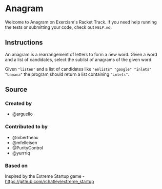 # Anagram

Welcome to Anagram on Exercism's Racket Track.
If you need help running the tests or submitting your code, check out `HELP.md`.

## Instructions

An anagram is a rearrangement of letters to form a new word.
Given a word and a list of candidates, select the sublist of anagrams of the given word.

Given `"listen"` and a list of candidates like `"enlists" "google"
"inlets" "banana"` the program should return a list containing
`"inlets"`.

## Source

### Created by

- @arguello

### Contributed to by

- @mbertheau
- @mfelleisen
- @PurityControl
- @yurrriq

### Based on

Inspired by the Extreme Startup game - https://github.com/rchatley/extreme_startup